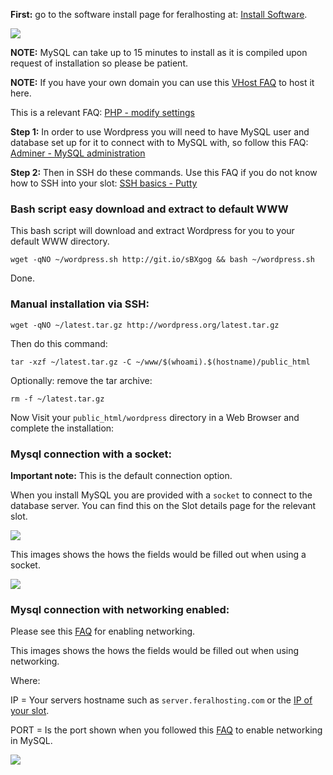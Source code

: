
**First:** go to the software install page for feralhosting at: [Install Software](https://www.feralhosting.com/manager/slot/install).

![](https://raw.github.com/feralhosting/feralfilehosting/master/Feral%20Wiki/HTTP/Worpress/installmysql.png)

**NOTE:** MySQL can take up to 15 minutes to install as it is compiled upon request of installation so please be patient.

**NOTE:** If you have your own domain you can use this [VHost FAQ](https://www.feralhosting.com/faq/view?question=52) to host it here.

This is a relevant FAQ: [PHP - modify settings](https://www.feralhosting.com/faq/view?question=213)

**Step 1:** In order to use Wordpress you will need to have MySQL user and database set up for it to connect with to MySQL with, so follow this FAQ: [Adminer - MySQL administration](https://www.feralhosting.com/faq/view?question=116)

**Step 2:** Then in SSH do these commands. Use this FAQ if you do not know how to SSH into your slot: [SSH basics - Putty](https://www.feralhosting.com/faq/view?question=12)

### Bash script easy download and extract to default WWW

This bash script will download and extract Wordpress for you to your default WWW directory.

~~~
wget -qNO ~/wordpress.sh http://git.io/sBXgog && bash ~/wordpress.sh
~~~

Done.

### Manual installation via SSH:

~~~
wget -qNO ~/latest.tar.gz http://wordpress.org/latest.tar.gz
~~~

Then do this command:

~~~
tar -xzf ~/latest.tar.gz -C ~/www/$(whoami).$(hostname)/public_html
~~~

Optionally: remove the tar archive:

~~~
rm -f ~/latest.tar.gz
~~~

Now Visit your `public_html/wordpress` directory in a Web Browser and complete the installation:

### Mysql connection with a socket:

**Important note:** This is the default connection option.

When you install MySQL you are provided with a `socket` to connect to the database server. You can find this on the Slot details page for the relevant slot.

![](https://raw.github.com/feralhosting/feralfilehosting/master/Feral%20Wiki/0%20Generic/mysqlsocket.png)

This images shows the hows the fields would be filled out when using a socket.

![](https://raw.github.com/feralhosting/feralfilehosting/master/Feral%20Wiki/HTTP/Worpress/socket.png)

### Mysql connection with networking enabled:

Please see this [FAQ](https://www.feralhosting.com/faq/view?question=9) for enabling networking.

This images shows the hows the fields would be filled out when using networking.

Where:

IP = Your servers hostname such as `server.feralhosting.com` or the [IP of your slot](https://www.feralhosting.com/faq/view?question=74).

PORT = Is the port shown when you followed this [FAQ](https://www.feralhosting.com/faq/view?question=9) to enable networking in MySQL.

![](https://raw.github.com/feralhosting/feralfilehosting/master/Feral%20Wiki/HTTP/Worpress/networking.png)



